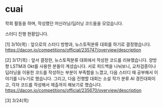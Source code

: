 # cuai

학회 활동을 하며, 작성했던 머신러닝/딥러닝 코드들을 모았습니다.

스터디 진행 현황입니다.

[1] 3/10(목) : 앞으로의 스터디 방향과, 뉴스토픽분류 대회를 하기로 결정했습니다. https://dacon.io/competitions/official/235747/overview/description

[2] 3/17(목) : 앞서 결정한, 뉴스토픽분류 대회에서 작성한 코드를 리뷰했습니다. 양방향 LSTM과 Okt를 사용한 분들이 계셨습니다.
              서로 피드백을 나눠보니, 교차검증이나 딥러닝을 이용한 코드를 작성하는 부분이 부족함을 느꼈고, 다음 스터디 때 공부해서 이야기를 나누기로 했습니다.
              그리고, 다음 진행할 대회는 소설 작가 분류 AI 경진대회이고, 각자 코드를 작성해서 제출까지 해보기로 했습니다.
              https://dacon.io/competitions/official/235670/overview/description
              
[3] 3/24(목)
